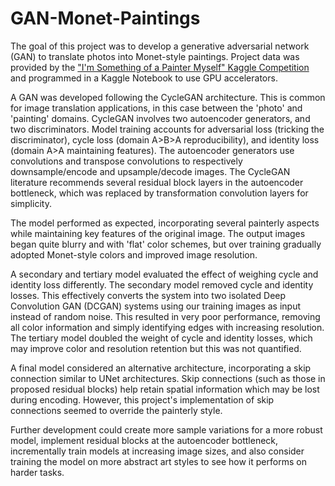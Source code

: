 # GAN-Monet-Paintings
The goal of this project was to develop a generative adversarial network (GAN) to translate photos into Monet-style paintings. Project data was provided by the ["I'm Something of a Painter Myself" Kaggle Competition](https://www.kaggle.com/competitions/gan-getting-started) and programmed in a Kaggle Notebook to use GPU accelerators.

A GAN was developed following the CycleGAN architecture. This is common for image translation applications, in this case between the 'photo' and 'painting' domains. CycleGAN involves two autoencoder generators, and two discriminators. Model training accounts for adversarial loss (tricking the discriminator), cycle loss (domain A>B>A reproducibility), and identity loss (domain A>A maintaining features). The autoencoder generators use convolutions and transpose convolutions to respectively downsample/encode and upsample/decode images. The CycleGAN literature recommends several residual block layers in the autoencoder bottleneck, which was replaced by transformation convolution layers for simplicity.

The model performed as expected, incorporating several painterly aspects while maintaining key features of the original image. The output images began quite blurry and with 'flat' color schemes, but over training gradually adopted Monet-style colors and improved image resolution.

A secondary and tertiary model evaluated the effect of weighing cycle and identity loss differently. The secondary model removed cycle and identity losses. This effectively converts the system into two isolated Deep Convolution GAN (DCGAN) systems using our training images as input instead of random noise. This resulted in very poor performance, removing all color information and simply identifying edges with increasing resolution. The tertiary model doubled the weight of cycle and identity losses, which may improve color and resolution retention but this was not quantified.

A final model considered an alternative architecture, incorporating a skip connection similar to UNet architectures. Skip connections (such as those in proposed residual blocks) help retain spatial information which may be lost during encoding. However, this project's implementation of skip connections seemed to override the painterly style.

Further development could create more sample variations for a more robust model, implement residual blocks at the autoencoder bottleneck, incrementally train models at increasing image sizes, and also consider training the model on more abstract art styles to see how it performs on harder tasks.
